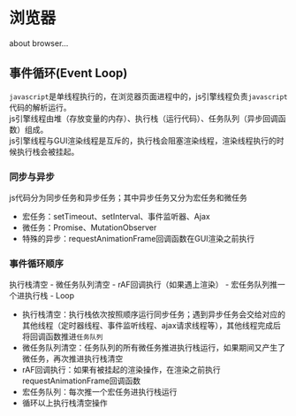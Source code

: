 # 浏览器
about browser...

## 事件循环(Event Loop)
`javascript`是单线程执行的，在浏览器页面进程中的，js引擎线程负责`javascript`代码的解析运行。  
js引擎线程由堆（存放变量的内存）、执行栈（运行代码）、任务队列（异步回调函数）组成。  
js引擎线程与GUI渲染线程是互斥的，执行栈会阻塞渲染线程，渲染线程执行的时候执行栈会被挂起。

### 同步与异步
js代码分为同步任务和异步任务；其中异步任务又分为宏任务和微任务
- 宏任务：setTimeout、setInterval、事件监听器、Ajax
- 微任务：Promise、MutationObserver
- 特殊的异步：requestAnimationFrame回调函数在GUI渲染之前执行


### 事件循环顺序
执行栈清空 - 微任务队列清空 - rAF回调执行（如果遇上渲染） - 宏任务队列推一个进执行栈 - Loop  
- 执行栈清空：执行栈依次按照顺序运行同步任务；遇到异步任务会交给对应的其他线程（定时器线程、事件监听线程、ajax请求线程等），其他线程完成后将回调函数推进`任务队列`
- 微任务队列清空：任务队列的所有微任务推进执行栈运行，如果期间又产生了微任务，再次推进执行栈清空
- rAF回调执行：如果有被挂起的渲染操作，在渲染之前执行requestAnimationFrame回调函数
- 宏任务队列：每次推一个宏任务进执行栈运行
- 循环以上执行栈清空操作